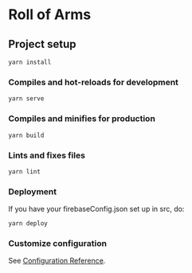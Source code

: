 # Roll of Arms

## Project setup
```
yarn install
```

### Compiles and hot-reloads for development
```
yarn serve
```

### Compiles and minifies for production
```
yarn build
```

### Lints and fixes files
```
yarn lint
```

### Deployment
If you have your firebaseConfig.json set up in src, do:
```
yarn deploy
```

### Customize configuration
See [Configuration Reference](https://cli.vuejs.org/config/).
